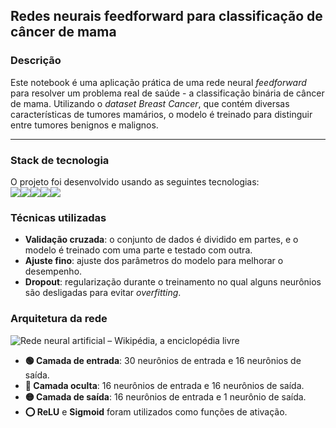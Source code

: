 ## Redes neurais feedforward para classificação de câncer de mama

### Descrição

Este notebook é uma aplicação prática de uma rede neural _feedforward_ para resolver um problema real de saúde - a classificação binária de câncer de mama. Utilizando o _dataset Breast Cancer_, que contém diversas características de tumores mamários, o modelo é treinado para distinguir entre tumores benignos e malignos.

---

### Stack de tecnologia

O projeto foi desenvolvido usando as seguintes tecnologias:  
[![](https://camo.githubusercontent.com/bb64b34d04a01cfa79658e2704085740d88e209c21905d0f5b55ebc87a83aa3a/68747470733a2f2f696d672e736869656c64732e696f2f62616467652f507974686f6e2d4646443433423f7374796c653d666f722d7468652d6261646765266c6f676f3d707974686f6e266c6f676f436f6c6f723d626c7565)](https://camo.githubusercontent.com/bb64b34d04a01cfa79658e2704085740d88e209c21905d0f5b55ebc87a83aa3a/68747470733a2f2f696d672e736869656c64732e696f2f62616467652f507974686f6e2d4646443433423f7374796c653d666f722d7468652d6261646765266c6f676f3d707974686f6e266c6f676f436f6c6f723d626c7565)![](https://img.shields.io/badge/PyTorch-EE4C2C?style=for-the-badge&logo=pytorch&logoColor=white)[![](https://camo.githubusercontent.com/c484268661eef28f84e4888611778267794c78a0b2df7f16025d3f85f6227225/68747470733a2f2f696d672e736869656c64732e696f2f62616467652f7363696b69745f6c6561726e2d4637393331453f7374796c653d666f722d7468652d6261646765266c6f676f3d7363696b69742d6c6561726e266c6f676f436f6c6f723d7768697465)](https://camo.githubusercontent.com/c484268661eef28f84e4888611778267794c78a0b2df7f16025d3f85f6227225/68747470733a2f2f696d672e736869656c64732e696f2f62616467652f7363696b69745f6c6561726e2d4637393331453f7374796c653d666f722d7468652d6261646765266c6f676f3d7363696b69742d6c6561726e266c6f676f436f6c6f723d7768697465)[![](https://camo.githubusercontent.com/4487725c400789fceb3e540abc5b7cabe5dee39b7e4c91e1e906fccd26416cbd/68747470733a2f2f696d672e736869656c64732e696f2f62616467652f50616e6461732d3243324437323f7374796c653d666f722d7468652d6261646765266c6f676f3d70616e646173266c6f676f436f6c6f723d7768697465)](https://camo.githubusercontent.com/4487725c400789fceb3e540abc5b7cabe5dee39b7e4c91e1e906fccd26416cbd/68747470733a2f2f696d672e736869656c64732e696f2f62616467652f50616e6461732d3243324437323f7374796c653d666f722d7468652d6261646765266c6f676f3d70616e646173266c6f676f436f6c6f723d7768697465)[![](https://camo.githubusercontent.com/6eca86d3f9f9e48719c4958f16f78d98197b34f8928976e7b4c241d906f08738/68747470733a2f2f696d672e736869656c64732e696f2f62616467652f4e756d70792d3737374242343f7374796c653d666f722d7468652d6261646765266c6f676f3d6e756d7079266c6f676f436f6c6f723d7768697465)](https://camo.githubusercontent.com/6eca86d3f9f9e48719c4958f16f78d98197b34f8928976e7b4c241d906f08738/68747470733a2f2f696d672e736869656c64732e696f2f62616467652f4e756d70792d3737374242343f7374796c653d666f722d7468652d6261646765266c6f676f3d6e756d7079266c6f676f436f6c6f723d7768697465)

### Técnicas utilizadas

*   **Validação cruzada**: o conjunto de dados é dividido em partes, e o modelo é treinado com uma parte e testado com outra.
*   **Ajuste fino**: ajuste dos parâmetros do modelo para melhorar o desempenho.
*   **Dropout**: regularização durante o treinamento no qual alguns neurônios são desligadas para evitar _overfitting_.

### Arquitetura da rede

![Rede neural artificial – Wikipédia, a enciclopédia livre](https://upload.wikimedia.org/wikipedia/commons/3/3d/Neural_network.svg)

*   **🟢 Camada de entrada**: 30 neurônios de entrada e 16 neurônios de saída.
*   **🔵 Camada oculta**: 16 neurônios de entrada e 16 neurônios de saída.
*   **🟡 Camada de saída**: 16 neurônios de entrada e 1 neurônio de saída.
*   **⭕ ReLU** e **Sigmoid** foram utilizados como funções de ativação.